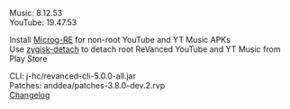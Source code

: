 Music: 8.12.53  
YouTube: 19.47.53  

Install [Microg-RE](https://github.com/WSTxda/MicroG-RE/releases/latest) for non-root YouTube and YT Music APKs  
Use [zygisk-detach](https://github.com/j-hc/zygisk-detach) to detach root ReVanced YouTube and YT Music from Play Store
  
CLI: j-hc/revanced-cli-5.0.0-all.jar  
Patches: anddea/patches-3.8.0-dev.2.rvp  
[Changelog](https://github.com/anddea/revanced-patches/releases/tag/v3.8.0-dev.2)  

